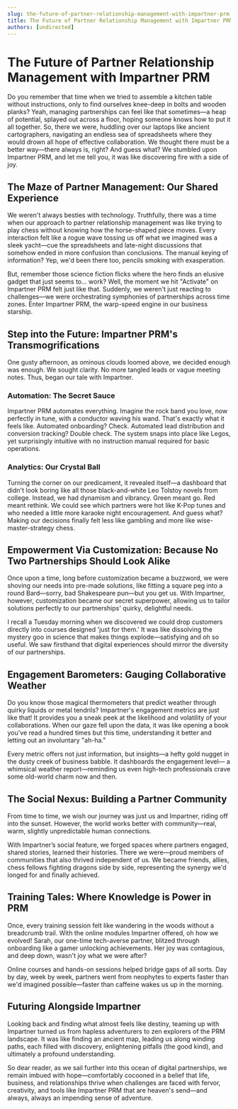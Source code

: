 ```yaml
---
slug: the-future-of-partner-relationship-management-with-impartner-prm
title: The Future of Partner Relationship Management with Impartner PRM
authors: [undirected]
---
```



# The Future of Partner Relationship Management with Impartner PRM

Do you remember that time when we tried to assemble a kitchen table without instructions, only to find ourselves knee-deep in bolts and wooden planks? Yeah, managing partnerships can feel like that sometimes—a heap of potential, splayed out across a floor, hoping someone knows how to put it all together. So, there we were, huddling over our laptops like ancient cartographers, navigating an endless sea of spreadsheets where they would drown all hope of effective collaboration. We thought there must be a better way—there always is, right? And guess what? We stumbled upon Impartner PRM, and let me tell you, it was like discovering fire with a side of joy.

## The Maze of Partner Management: Our Shared Experience

We weren't always besties with technology. Truthfully, there was a time when our approach to partner relationship management was like trying to play chess without knowing how the horse-shaped piece moves. Every interaction felt like a rogue wave tossing us off what we imagined was a sleek yacht—cue the spreadsheets and late-night discussions that somehow ended in more confusion than conclusions. The manual keying of information? Yep, we'd been there too, pencils smoking with exasperation.

But, remember those science fiction flicks where the hero finds an elusive gadget that just seems to... work? Well, the moment we hit "Activate" on Impartner PRM felt just like that. Suddenly, we weren't just reacting to challenges—we were orchestrating symphonies of partnerships across time zones. Enter Impartner PRM, the warp-speed engine in our business starship.

## Step into the Future: Impartner PRM's Transmogrifications

One gusty afternoon, as ominous clouds loomed above, we decided enough was enough. We sought clarity. No more tangled leads or vague meeting notes. Thus, began our tale with Impartner.

### Automation: The Secret Sauce

Impartner PRM automates everything. Imagine the rock band you love, now perfectly in tune, with a conductor waving his wand. That's exactly what it feels like. Automated onboarding? Check. Automated lead distribution and conversion tracking? Double check. The system snaps into place like Legos, yet surprisingly intuitive with no instruction manual required for basic operations.

### Analytics: Our Crystal Ball

Turning the corner on our predicament, it revealed itself—a dashboard that didn't look boring like all those black-and-white Leo Tolstoy novels from college. Instead, we had dynamism and vibrancy. Green meant go. Red meant rethink. We could see which partners were hot like K-Pop tunes and who needed a little more karaoke night encouragement. And guess what? Making our decisions finally felt less like gambling and more like wise-master-strategy chess.

## Empowerment Via Customization: Because No Two Partnerships Should Look Alike

Once upon a time, long before customization became a buzzword, we were shoving our needs into pre-made solutions, like fitting a square peg into a round Bard—sorry, bad Shakespeare pun—but you get us. With Impartner, however, customization became our secret superpower, allowing us to tailor solutions perfectly to our partnerships' quirky, delightful needs.

I recall a Tuesday morning when we discovered we could drop customers directly into courses designed 'just for them.' It was like dissolving the mystery goo in science that makes things explode—satisfying and oh so useful. We saw firsthand that digital experiences should mirror the diversity of our partnerships.

## Engagement Barometers: Gauging Collaborative Weather

Do you know those magical thermometers that predict weather through quirky liquids or metal tendrils? Impartner's engagement metrics are just like that! It provides you a sneak peek at the likelihood and volatility of your collaborations. When our gaze fell upon the data, it was like opening a book you’ve read a hundred times but this time, understanding it better and letting out an involuntary "ah-ha."

Every metric offers not just information, but insights—a hefty gold nugget in the dusty creek of business babble. It dashboards the engagement level— a whimsical weather report—reminding us even high-tech professionals crave some old-world charm now and then.

## The Social Nexus: Building a Partner Community

From time to time, we wish our journey was just us and Impartner, riding off into the sunset. However, the world works better with community—real, warm, slightly unpredictable human connections.

With Impartner’s social feature, we forged spaces where partners engaged, shared stories, learned their histories. There we were—proud members of communities that also thrived independent of us. We became friends, allies, chess fellows fighting dragons side by side, representing the synergy we'd longed for and finally achieved.

## Training Tales: Where Knowledge is Power in PRM

Once, every training session felt like wandering in the woods without a breadcrumb trail. With the online modules Impartner offered, oh how we evolved! Sarah, our one-time tech-averse partner, blitzed through onboarding like a gamer unlocking achievements. Her joy was contagious, and deep down, wasn't joy what we were after?

Online courses and hands-on sessions helped bridge gaps of all sorts. Day by day, week by week, partners went from neophytes to experts faster than we'd imagined possible—faster than caffeine wakes us up in the morning.

## Futuring Alongside Impartner

Looking back and finding what almost feels like destiny, teaming up with Impartner turned us from hapless adventurers to zen explorers of the PRM landscape. It was like finding an ancient map, leading us along winding paths, each filled with discovery, enlightening pitfalls (the good kind), and ultimately a profound understanding.

So dear reader, as we sail further into this ocean of digital partnerships, we remain imbued with hope—comfortably cocooned in a belief that life, business, and relationships thrive when challenges are faced with fervor, creativity, and tools like Impartner PRM that are heaven's send—and always, always an impending sense of adventure.